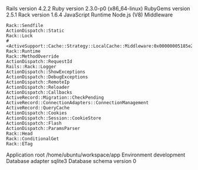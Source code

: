 Rails version	4.2.2
Ruby version	2.3.0-p0 (x86_64-linux)
RubyGems version	2.5.1
Rack version	1.6.4
JavaScript Runtime	Node.js (V8)
Middleware	

    Rack::Sendfile
    ActionDispatch::Static
    Rack::Lock
    #<ActiveSupport::Cache::Strategy::LocalCache::Middleware:0x00000005185e20>
    Rack::Runtime
    Rack::MethodOverride
    ActionDispatch::RequestId
    Rails::Rack::Logger
    ActionDispatch::ShowExceptions
    ActionDispatch::DebugExceptions
    ActionDispatch::RemoteIp
    ActionDispatch::Reloader
    ActionDispatch::Callbacks
    ActiveRecord::Migration::CheckPending
    ActiveRecord::ConnectionAdapters::ConnectionManagement
    ActiveRecord::QueryCache
    ActionDispatch::Cookies
    ActionDispatch::Session::CookieStore
    ActionDispatch::Flash
    ActionDispatch::ParamsParser
    Rack::Head
    Rack::ConditionalGet
    Rack::ETag

Application root	/home/ubuntu/workspace/app
Environment	development
Database adapter	sqlite3
Database schema version	0